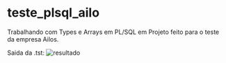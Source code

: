 # teste_plsql_ailo

Trabalhando com Types e Arrays em PL/SQL em Projeto feito para o teste da empresa Ailos.

Saida da .tst:
![resultado](https://github.com/EliasRLima/teste_plsql_ailos/blob/master/resultado_teste.PNG)
